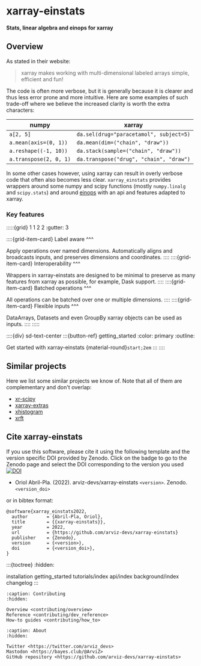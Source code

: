 # xarray-einstats

**Stats, linear algebra and einops for xarray**

## Overview
As stated in their website:

> xarray makes working with multi-dimensional labeled arrays simple, efficient and fun!

The code is often more verbose, but it is generally because it is clearer and thus less error prone
and more intuitive.
Here are some examples of such trade-off where we believe the increased clarity is worth
the extra characters:


|  numpy  |  xarray  |
|---------|----------|
| `a[2, 5]` | `da.sel(drug="paracetamol", subject=5)` |
| `a.mean(axis=(0, 1))` | `da.mean(dim=("chain", "draw"))` |
| `a.reshape((-1, 10))`  | `da.stack(sample=("chain", "draw"))` |
| `a.transpose(2, 0, 1)` | `da.transpose("drug", "chain", "draw")` |

In some other cases however, using xarray can result in overly verbose code
that often also becomes less clear. `xarray_einstats` provides wrappers
around some numpy and scipy functions (mostly `numpy.linalg` and `scipy.stats`)
and around [einops](https://einops.rocks/) with an api and features adapted to xarray.
### Key features

:::::{grid} 1 1 2 2
:gutter: 3

::::{grid-item-card}
Label aware
^^^

Apply operations over named dimensions.
Automatically aligns and broadcasts inputs,
and preserves dimensions and coordinates.
::::
::::{grid-item-card}
Interoperability
^^^

Wrappers in xarray-einstats are designed to be minimal
to preserve as many features from xarray as possible,
for example, Dask support.
::::
::::{grid-item-card}
Batched operations
^^^

All operations can be batched over one or multiple dimensions.
::::
::::{grid-item-card}
Flexible inputs
^^^

DataArrays, Datasets and even GroupBy xarray objects can
be used as inputs.
::::
:::::

::::{div} sd-text-center
:::{button-ref} getting_started
:color: primary
:outline:

Get started with xarray-einstats {material-round}`start;2em`
:::
::::

## Similar projects
Here we list some similar projects we know of. Note that all of
them are complementary and don't overlap:
* [xr-scipy](https://xr-scipy.readthedocs.io/en/latest/index.html)
* [xarray-extras](https://xarray-extras.readthedocs.io/en/latest/)
* [xhistogram](https://xhistogram.readthedocs.io/en/latest/)
* [xrft](https://xrft.readthedocs.io/en/latest/)

## Cite xarray-einstats
If you use this software, please cite it using the following template and the version
specific DOI provided by Zenodo. Click on the badge to go to the Zenodo page
and select the DOI corresponding to the version you used
[![DOI](https://zenodo.org/badge/DOI/10.5281/zenodo.5895451.svg)](https://doi.org/10.5281/zenodo.5895451)

* Oriol Abril-Pla. (2022). arviz-devs/xarray-einstats `<version>`. Zenodo. `<version_doi>`

or in bibtex format:

```none
@software{xarray_einstats2022,
  author       = {Abril-Pla, Oriol},
  title        = {{xarray-einstats}},
  year         = 2022,
  url          = {https://github.com/arviz-devs/xarray-einstats}
  publisher    = {Zenodo},
  version      = {<version>},
  doi          = {<version_doi>},
}
```

:::{toctree}
:hidden:

installation
getting_started
tutorials/index
api/index
background/index
changelog
:::

```{toctree}
:caption: Contributing
:hidden:

Overview <contributing/overview>
Reference <contributing/dev_reference>
How-to guides <contributing/how_to>
```

```{toctree}
:caption: About
:hidden:

Twitter <https://twitter.com/arviz_devs>
Mastodon <https://bayes.club/@ArviZ>
GitHub repository <https://github.com/arviz-devs/xarray-einstats>
```
